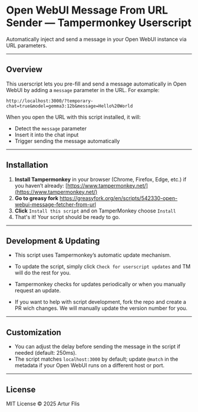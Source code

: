 # Open WebUI Message From URL Sender — Tampermonkey Userscript

Automatically inject and send a message in your Open WebUI instance via URL parameters.

---

## Overview

This userscript lets you pre-fill and send a message automatically in Open WebUI by adding a `message` parameter in the URL. For example:

```
http://localhost:3000/?temporary-chat=true&model=gemma3:12b&message=Hello%20World
```

When you open the URL with this script installed, it will:

* Detect the `message` parameter
* Insert it into the chat input
* Trigger sending the message automatically

---

## Installation

1. **Install Tampermonkey** in your browser (Chrome, Firefox, Edge, etc.) if you haven’t already:
   [https://www.tampermonkey.net/](https://www.tampermonkey.net/)
2. **Go to greasy fork** https://greasyfork.org/en/scripts/542330-open-webui-message-fetcher-from-url
4. **Click** `Install this script` and on TamperMonkey choose `Install`
3. That's it! Your script should be ready to go.

---

## Development & Updating

* This script uses Tampermonkey’s automatic update mechanism.
* To update the script, simply click `Check for userscript updates` and TM will do the rest for you. 
* Tampermonkey checks for updates periodically or when you manually request an update.

* If you want to help with script development, fork the repo and create a PR wich changes. We will manually update the version number for you.

---

## Customization

* You can adjust the delay before sending the message in the script if needed (default: 250ms).
* The script matches `localhost:3000` by default; update `@match` in the metadata if your Open WebUI runs on a different host or port.

---

## License

MIT License &copy; 2025 Artur Flis
